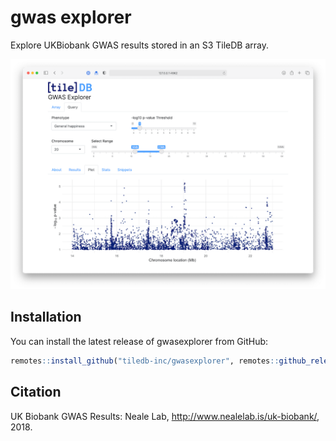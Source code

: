 # gwas explorer

Explore UKBiobank GWAS results stored in an S3 TileDB array.

![Screenshot of gwas explorer](man/figures/gwasexplorer-screenshot.png)

## Installation

You can install the latest release of gwasexplorer from GitHub:

``` r
remotes::install_github("tiledb-inc/gwasexplorer", remotes::github_release())
```

## Citation
UK Biobank GWAS Results: Neale Lab, <http://www.nealelab.is/uk-biobank/>, 2018.

